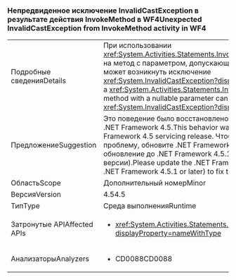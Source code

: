 ### <a name="unexpected-invalidcastexception-from-invokemethod-activity-in-wf4"></a><span data-ttu-id="09e8f-101">Непредвиденное исключение InvalidCastException в результате действия InvokeMethod в WF4</span><span class="sxs-lookup"><span data-stu-id="09e8f-101">Unexpected InvalidCastException from InvokeMethod activity in WF4</span></span>

|   |   |
|---|---|
|<span data-ttu-id="09e8f-102">Подробные сведения</span><span class="sxs-lookup"><span data-stu-id="09e8f-102">Details</span></span>|<span data-ttu-id="09e8f-103">При использовании <xref:System.Activities.Statements.InvokeMethod>, нацеленного на метод с параметром, допускающим значение NULL, может возникнуть исключение <xref:System.InvalidCastException?displayProperty=name>.</span><span class="sxs-lookup"><span data-stu-id="09e8f-103">Using a <xref:System.Activities.Statements.InvokeMethod> that targets a method with a nullable parameter can throw an <xref:System.InvalidCastException?displayProperty=name>.</span></span>|
|<span data-ttu-id="09e8f-104">Предложение</span><span class="sxs-lookup"><span data-stu-id="09e8f-104">Suggestion</span></span>|<span data-ttu-id="09e8f-105">Это поведение было восстановлено в сервисном обновлении .NET Framework 4.5.</span><span class="sxs-lookup"><span data-stu-id="09e8f-105">This behavior was reverted in a .NET Framework 4.5 servicing release.</span></span> <span data-ttu-id="09e8f-106">Чтобы устранить эту проблему, обновите .NET Framework 4.5 (или выполните обновление до .NET Framework 4.5.1 или более поздней версии).</span><span class="sxs-lookup"><span data-stu-id="09e8f-106">Please update the .NET Framework 4.5 (or upgrade to .NET Framework 4.5.1 or later) to fix the issue.</span></span>|
|<span data-ttu-id="09e8f-107">Область</span><span class="sxs-lookup"><span data-stu-id="09e8f-107">Scope</span></span>|<span data-ttu-id="09e8f-108">Дополнительный номер</span><span class="sxs-lookup"><span data-stu-id="09e8f-108">Minor</span></span>|
|<span data-ttu-id="09e8f-109">Версия</span><span class="sxs-lookup"><span data-stu-id="09e8f-109">Version</span></span>|<span data-ttu-id="09e8f-110">4.5</span><span class="sxs-lookup"><span data-stu-id="09e8f-110">4.5</span></span>|
|<span data-ttu-id="09e8f-111">Тип</span><span class="sxs-lookup"><span data-stu-id="09e8f-111">Type</span></span>|<span data-ttu-id="09e8f-112">Среда выполнения</span><span class="sxs-lookup"><span data-stu-id="09e8f-112">Runtime</span></span>|
|<span data-ttu-id="09e8f-113">Затронутые API</span><span class="sxs-lookup"><span data-stu-id="09e8f-113">Affected APIs</span></span>|<ul><li><xref:System.Activities.Statements.InvokeMethod.Parameters?displayProperty=nameWithType></li></ul>|
|<span data-ttu-id="09e8f-114">Анализаторы</span><span class="sxs-lookup"><span data-stu-id="09e8f-114">Analyzers</span></span>|<ul><li><span data-ttu-id="09e8f-115">CD0088</span><span class="sxs-lookup"><span data-stu-id="09e8f-115">CD0088</span></span></li></ul>|

